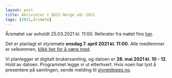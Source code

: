 ```yaml
---
layout: post
title: Aktivieter i QGIS Norge vår 2021
tags: [2021,årsmøte]
---
```


Årsmøtet var avholdt 25.03.2021 kl. 11:00. Referater fra møtet fins [her](https://github.com/qgisnorge/qgisnorge.github.io/blob/master/dokumenter/aarsmoeter/QGIS_aarsmoete_20210325.pdf).

Det er planlagt et styremøte **onsdag 7. april 2021 kl. 11:00**. Alle medlemmer er velkommen, [klikk her for å være med](https://teams.microsoft.com/l/meetup-join/19%3ameeting_ODI5ZWRiMmYtNjcwYy00Y2VjLWFhYzYtYWVhODBmNzcxMTk1%40thread.v2/0?context=%7b%22Tid%22%3a%220591ba1f-7671-4e03-9b2f-b1800a28a4ff%22%2c%22Oid%22%3a%22fa55e511-83cc-4af4-af99-f48ff78b2b66%22%7d).

Vi planlegger et digitalt brukersamling, og datoen er **28. mai 2021 kl. 10 - 12**. Hold av datoen. Programmet legge vi ut etterhvert. Hvis noen har lyst å presentere på samlingen, sende melding til [styret@qgis.no](styret@qgis.no).


